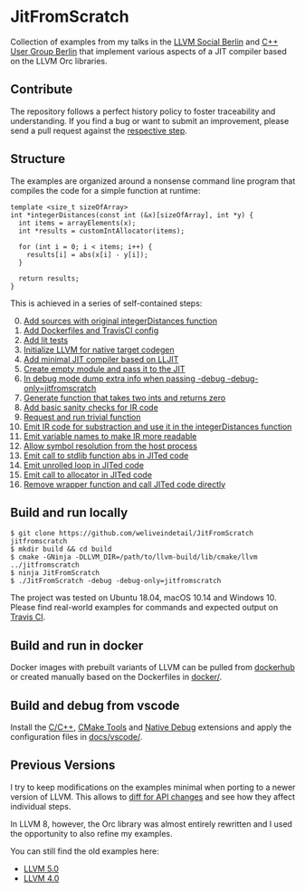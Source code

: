 # JitFromScratch

Collection of examples from my talks in the [LLVM Social Berlin](https://www.meetup.com/de-DE/LLVM-Social-Berlin/) and [C++ User Group Berlin](https://www.meetup.com/de-DE/berlincplusplus/) that implement various aspects of a JIT compiler based on the LLVM Orc libraries.

## Contribute

The repository follows a perfect history policy to foster traceability and understanding. If you find a bug or want to submit an improvement, please send a pull request against the [respective step](
https://github.com/weliveindetail/JitFromScratch/branches/all?query=steps).

## Structure

The examples are organized around a nonsense command line program that compiles the code for a simple function at runtime:

```
template <size_t sizeOfArray>
int *integerDistances(const int (&x)[sizeOfArray], int *y) {
  int items = arrayElements(x);
  int *results = customIntAllocator(items);

  for (int i = 0; i < items; i++) {
    results[i] = abs(x[i] - y[i]);
  }

  return results;
}
```

This is achieved in a series of self-contained steps:

0. [Add sources with original integerDistances function](https://github.com/weliveindetail/JitFromScratch/tree/step/A00)
1. [Add Dockerfiles and TravisCI config](https://github.com/weliveindetail/JitFromScratch/tree/step/A01)
2. [Add lit tests](https://github.com/weliveindetail/JitFromScratch/tree/step/A02)
3. [Initialize LLVM for native target codegen](https://github.com/weliveindetail/JitFromScratch/tree/step/A03)
4. [Add minimal JIT compiler based on LLJIT](https://github.com/weliveindetail/JitFromScratch/tree/step/A04)
5. [Create empty module and pass it to the JIT](https://github.com/weliveindetail/JitFromScratch/tree/step/A05)
6. [In debug mode dump extra info when passing -debug -debug-only=jitfromscratch](https://github.com/weliveindetail/JitFromScratch/tree/step/A06)
7. [Generate function that takes two ints and returns zero](https://github.com/weliveindetail/JitFromScratch/tree/step/A07)
8. [Add basic sanity checks for IR code](https://github.com/weliveindetail/JitFromScratch/tree/step/A08)
9. [Request and run trivial function](https://github.com/weliveindetail/JitFromScratch/tree/step/A09)
10. [Emit IR code for substraction and use it in the integerDistances function](https://github.com/weliveindetail/JitFromScratch/tree/step/A10)
11. [Emit variable names to make IR more readable](https://github.com/weliveindetail/JitFromScratch/tree/step/A11)
12. [Allow symbol resolution from the host process](https://github.com/weliveindetail/JitFromScratch/tree/step/A12)
13. [Emit call to stdlib function abs in JITed code](https://github.com/weliveindetail/JitFromScratch/tree/step/A13)
14. [Emit unrolled loop in JITed code](https://github.com/weliveindetail/JitFromScratch/tree/step/A14)
15. [Emit call to allocator in JITed code](https://github.com/weliveindetail/JitFromScratch/tree/step/A15)
16. [Remove wrapper function and call JITed code directly](https://github.com/weliveindetail/JitFromScratch/tree/step/A16)

## Build and run locally

```
$ git clone https://github.com/weliveindetail/JitFromScratch jitfromscratch
$ mkdir build && cd build
$ cmake -GNinja -DLLVM_DIR=/path/to/llvm-build/lib/cmake/llvm ../jitfromscratch
$ ninja JitFromScratch
$ ./JitFromScratch -debug -debug-only=jitfromscratch
```
The project was tested on Ubuntu 18.04, macOS 10.14 and Windows 10. Please find real-world examples for commands and expected output on [Travis CI](https://travis-ci.org/weliveindetail/JitFromScratch).

## Build and run in docker

Docker images with prebuilt variants of LLVM can be pulled from [dockerhub](https://cloud.docker.com/u/weliveindetail/repository/docker/weliveindetail/jitfromscratch) or created manually based on the Dockerfiles in [docker/](https://github.com/weliveindetail/JitFromScratch/tree/master/docker).

## Build and debug from vscode

Install the [C/C++](https://marketplace.visualstudio.com/items?itemName=ms-vscode.cpptools), [
CMake Tools](https://marketplace.visualstudio.com/items?itemName=vector-of-bool.cmake-tools) and [Native Debug](https://marketplace.visualstudio.com/items?itemName=webfreak.debug) extensions and apply the configuration files in [docs/vscode/](https://github.com/weliveindetail/JitFromScratch/tree/master/docs/vscode).

## Previous Versions

I try to keep modifications on the examples minimal when porting to a newer version of LLVM. This allows to [diff for API changes](https://github.com/weliveindetail/JitFromScratch/tree/master/llvm50#previous-versions) and see how they affect individual steps.

In LLVM 8, however, the Orc library was almost entirely rewritten and I used the opportunity to also refine my examples.

You can still find the old examples here:

* [LLVM 5.0](https://github.com/weliveindetail/JitFromScratch/tree/master/llvm50)
* [LLVM 4.0](https://github.com/weliveindetail/JitFromScratch/tree/master/llvm40)
